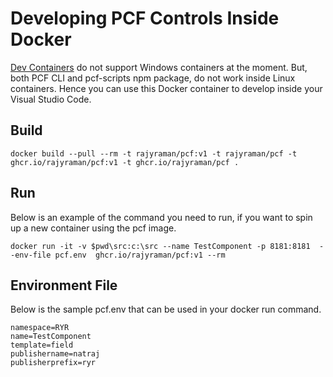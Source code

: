 # Developing PCF Controls Inside Docker

[Dev Containers](https://code.visualstudio.com/docs/remote/containers) do not support Windows containers at the moment. But, both PCF CLI and pcf-scripts npm package, do not work inside Linux containers. Hence you can use this Docker container to develop inside your Visual Studio Code.

## Build

```
docker build --pull --rm -t rajyraman/pcf:v1 -t rajyraman/pcf -t ghcr.io/rajyraman/pcf:v1 -t ghcr.io/rajyraman/pcf .
```

## Run

Below is an example of the command you need to run, if you want to spin up a new container using the pcf image.

```
docker run -it -v $pwd\src:c:\src --name TestComponent -p 8181:8181  --env-file pcf.env  ghcr.io/rajyraman/pcf:v1 --rm
```

## Environment File

Below is the sample pcf.env that can be used in your docker run command.

```
namespace=RYR
name=TestComponent
template=field
publishername=natraj
publisherprefix=ryr
```
